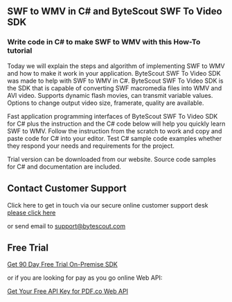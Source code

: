 ## SWF to WMV in C# and ByteScout SWF To Video SDK

### Write code in C# to make SWF to WMV with this How-To tutorial

Today we will explain the steps and algorithm of implementing SWF to WMV and how to make it work in your application. ByteScout SWF To Video SDK was made to help with SWF to WMV in C#. ByteScout SWF To Video SDK is the SDK that is capable of converting SWF macromedia files into WMV and AVI video. Supports dynamic flash movies, can transmit variable values. Options to change output video size, framerate, quality are available.

Fast application programming interfaces of ByteScout SWF To Video SDK for C# plus the instruction and the C# code below will help you quickly learn SWF to WMV. Follow the instruction from the scratch to work and copy and paste code for C# into your editor. Test C# sample code examples whether they respond your needs and requirements for the project.

Trial version can be downloaded from our website. Source code samples for C# and documentation are included.

## Contact Customer Support

Click here to get in touch via our secure online customer support desk [please click here](https://bytescout.zendesk.com/hc/en-us/requests/new?subject=ByteScout%20SWF%20To%20Video%20SDK%20Question)

or send email to [support@bytescout.com](mailto:support@bytescout.com?subject=ByteScout%20SWF%20To%20Video%20SDK%20Question) 

## Free Trial

[Get 90 Day Free Trial On-Premise SDK](https://bytescout.com/download/web-installer?utm_source=github-readme)

or if you are looking for pay as you go online Web API:

[Get Your Free API Key for PDF.co Web API](https://pdf.co/documentation/api?utm_source=github-readme)